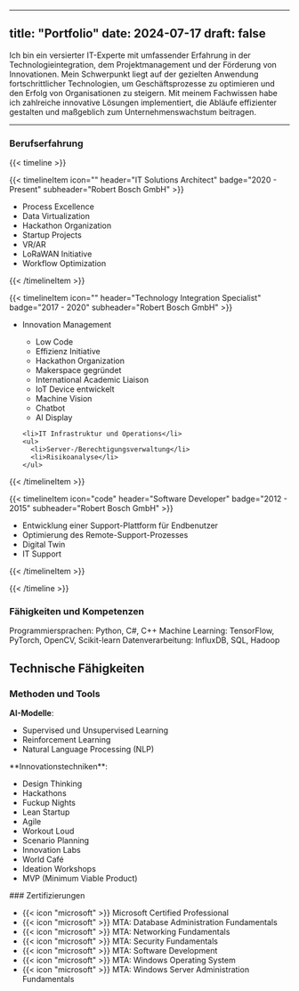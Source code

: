 
---
title: "Portfolio"
date: 2024-07-17
draft: false
---

Ich bin ein versierter IT-Experte mit umfassender Erfahrung in der Technologieintegration, dem Projektmanagement und der Förderung von Innovationen. Mein Schwerpunkt liegt auf der gezielten Anwendung fortschrittlicher Technologien, um Geschäftsprozesse zu optimieren und den Erfolg von Organisationen zu steigern. Mit meinem Fachwissen habe ich zahlreiche innovative Lösungen implementiert, die Abläufe effizienter gestalten und maßgeblich zum Unternehmenswachstum beitragen.

---

### Berufserfahrung
{{< timeline >}}

{{< timelineItem icon="" header="IT Solutions Architect" badge="2020 - Present" subheader="Robert Bosch GmbH" >}}
<ul>
    <li>Process Excellence</li>
    <li>Data Virtualization</li>
    <li>Hackathon Organization</li>
    <li>Startup Projects</li>
    <li>VR/AR</li>
    <li>LoRaWAN Initiative</li>
    <li>Workflow Optimization</li>
</ul>
{{< /timelineItem >}}

{{< timelineItem icon="" header="Technology Integration Specialist" badge="2017 - 2020" subheader="Robert Bosch GmbH" >}}
<ul>
    <li>Innovation Management</li>
    <ul>
      <li>Low Code</li>
      <li>Effizienz Initiative</li>
      <li>Hackathon Organization</li>
      <li>Makerspace gegründet</li>
      <li>International Academic Liaison</li>
      <li>IoT Device entwickelt</li>
      <li>Machine Vision</li>
      <li>Chatbot</li>
      <li>AI Display</li>
    </ul>

    <li>IT Infrastruktur und Operations</li>
    <ul>
      <li>Server-/Berechtigungsverwaltung</li>
      <li>Risikoanalyse</li>
    </ul>
</ul>
{{< /timelineItem >}}

{{< timelineItem icon="code" header="Software Developer" badge="2012 - 2015" subheader="Robert Bosch GmbH" >}}
<ul>
    <li>Entwicklung einer Support-Plattform für Endbenutzer</li>
    <li>Optimierung des Remote-Support-Prozesses</li>
    <li>Digital Twin</li>
    <li>IT Support</li>
</ul>
{{< /timelineItem >}}

{{< /timeline >}}


### Fähigkeiten und Kompetenzen
Programmiersprachen: Python, C#, C++
Machine Learning: TensorFlow, PyTorch, OpenCV, Scikit-learn
Datenverarbeitung: InfluxDB, SQL, Hadoop

## Technische Fähigkeiten

### Methoden und Tools
**AI-Modelle**: 
<ul>
    <li>Supervised und Unsupervised Learning</li>
    <li>Reinforcement Learning</li>
    <li>Natural Language Processing (NLP)</li>
</ul>
**Innovationstechniken**: 
<ul>
    <li>Design Thinking</li>
    <li>Hackathons</li>
    <li>Fuckup Nights</li>
    <li>Lean Startup</li>
    <li>Agile</li>
    <li>Workout Loud</li>
    <li>Scenario Planning</li>
    <li>Innovation Labs</li>
    <li>World Café</li>
    <li>Ideation Workshops</li>
    <li>MVP (Minimum Viable Product)</li>
</ul>
### Zertifizierungen
<ul>
    <li>{{< icon "microsoft" >}}  Microsoft Certified Professional</icon></li>
    <li>{{< icon "microsoft" >}}  MTA: Database Administration Fundamentals</icon></li>
    <li>{{< icon "microsoft" >}}  MTA: Networking Fundamentals</icon></li>
    <li>{{< icon "microsoft" >}}  MTA: Security Fundamentals</icon></li>
    <li>{{< icon "microsoft" >}}  MTA: Software Development</icon></li>
    <li>{{< icon "microsoft" >}}  MTA: Windows Operating System</icon></li>
    <li>{{< icon "microsoft" >}}  MTA: Windows Server Administration Fundamentals</icon></li>
</ul>

